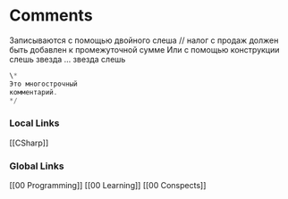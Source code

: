 
# Comments
           
Записываются с помощью двойного слеша
// налог с продаж должен быть добавлен к промежуточной сумме
Или с помощью конструкции слешь звезда … звезда слешь
```csharp
\*
Это многострочный
комментарий.
*/
```


### Local Links 
[[CSharp]]



### Global Links
[[00 Programming]]
[[00 Learning]]
[[00 Conspects]]